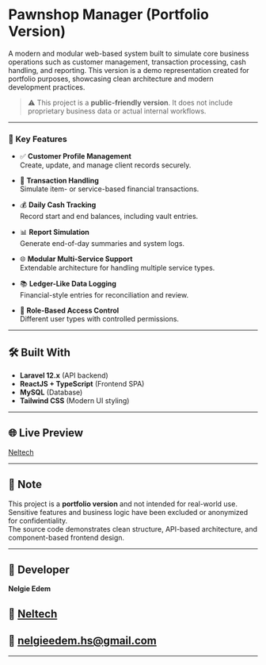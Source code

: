 # Pawnshop Manager (Portfolio Version)

A modern and modular web-based system built to simulate core business operations such as customer management, transaction processing, cash handling, and reporting. This version is a demo representation created for portfolio purposes, showcasing clean architecture and modern development practices.

> ⚠️ This project is a **public-friendly version**. It does not include proprietary business data or actual internal workflows.

---

### 🚀 Key Features

- ✅ **Customer Profile Management**  
  Create, update, and manage client records securely.

- 🔄 **Transaction Handling**  
  Simulate item- or service-based financial transactions.

- 💰 **Daily Cash Tracking**  
  Record start and end balances, including vault entries.

- 📊 **Report Simulation**  
  Generate end-of-day summaries and system logs.

- 🌐 **Modular Multi-Service Support**  
  Extendable architecture for handling multiple service types.

- 📚 **Ledger-Like Data Logging**  
  Financial-style entries for reconciliation and review.

- 🔐 **Role-Based Access Control**  
  Different user types with controlled permissions.

---

## 🛠️ Built With

- **Laravel 12.x** (API backend)
- **ReactJS + TypeScript** (Frontend SPA)
- **MySQL** (Database)
- **Tailwind CSS** (Modern UI styling)

---

## 🌐 Live Preview
[Neltech](https://my-portfolio-domain.com/project-name)

---

## 📌 Note

This project is a **portfolio version** and not intended for real-world use.  
Sensitive features and business logic have been excluded or anonymized for confidentiality.  
The source code demonstrates clean structure, API-based architecture, and component-based frontend design.


---


## 👤 Developer

**Nelgie Edem**
## 🔗 [Neltech](https://mysite.test)
## 📧 nelgieedem.hs@gmail.com

---
